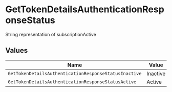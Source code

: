 # GetTokenDetailsAuthenticationResponseStatus

String representation of subscriptionActive


## Values

| Name                                                  | Value                                                 |
| ----------------------------------------------------- | ----------------------------------------------------- |
| `GetTokenDetailsAuthenticationResponseStatusInactive` | Inactive                                              |
| `GetTokenDetailsAuthenticationResponseStatusActive`   | Active                                                |